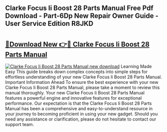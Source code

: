 ## Clarke Focus Ii Boost 28 Parts Manual Free Pdf Download - Part-6Dp New Repair Owner Guide - User Service Edition R8JKD

# <h2><a href="http://bc13121.oget.top/?id=Clarke+Focus+Ii+Boost+28+Parts+Manual">🔗Download New 👉🔴 Clarke Focus Ii Boost 28 Parts Manual</a></h2>

[![Clarke Focus Ii Boost 28 Parts Manual new download](https://i.imgur.com/5g1atiW.png)](http://bc13121.oget.top/?id=Clarke+Focus+Ii+Boost+28+Parts+Manual)
Learning Made Easy This guide breaks down complex concepts into simple steps for effortless understanding of your new Clarke Focus Ii Boost 28 Parts Manual. Important Information Ahead To ensure the best experience with your new Clarke Focus Ii Boost 28 Parts Manual, please take a moment to review this manual thoroughly. Your new Clarke Focus Ii Boost 28 Parts Manual features a powerful engine and innovative features for exceptional performance. Our expectation is that the Clarke Focus Ii Boost 28 Parts Manual has been a comprehensive and easy-to-understand resource in your journey to becoming proficient in using your new gadget. Should you need any assistance or clarification, please do not hesitate to contact our support team.

